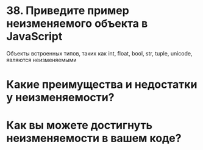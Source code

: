 # 38. Приведите пример неизменяемого объекта в JavaScript

Объекты встроенных типов, таких как int, float, bool, str, tuple, unicode, являются неизменяемыми

# Какие преимущества и недостатки у неизменяемости?

# Как вы можете достигнуть неизменяемости в вашем коде?
